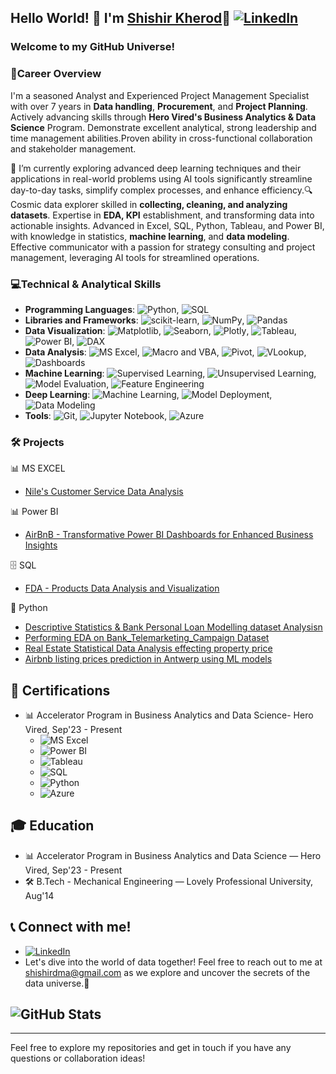 ## Hello World! 👋 I'm [Shishir Kherod](https://github.com/shishir1991)🚀 [![LinkedIn](https://img.shields.io/badge/LinkedIn-Profile-blue)](https://www.linkedin.com/in/shishir1991/)
### Welcome to my GitHub Universe!

### 🚀Career Overview
I'm a seasoned Analyst and Experienced Project Management Specialist with over 7 years in **Data handling**, **Procurement**, and **Project Planning**. Actively advancing skills through **Hero Vired's Business Analytics & Data Science** Program. Demonstrate excellent analytical, strong leadership and time management abilities.Proven ability in cross-functional collaboration and stakeholder management.

🌱 I’m currently exploring advanced deep learning techniques and their applications in real-world problems using AI tools significantly streamline day-to-day tasks, simplify complex processes, and enhance efficiency.🔍 Cosmic data explorer skilled in **collecting, cleaning, and analyzing datasets**. Expertise in **EDA, KPI** establishment, and transforming data into actionable insights. Advanced in Excel, SQL, Python, Tableau, and Power BI, with knowledge in statistics, **machine learning**, and **data modeling**. Effective communicator with a passion for strategy consulting and project management, leveraging AI tools for streamlined operations.

### 💻Technical & Analytical Skills

- **Programming Languages**: ![Python](https://img.shields.io/badge/-Python-blue?style=flat-square&logo=python&logoColor=white), ![SQL](https://img.shields.io/badge/-SQL-blue?style=flat-square&logo=MySQL&logoColor=white)
- **Libraries and Frameworks**: ![scikit-learn](https://img.shields.io/badge/-scikit--learn-yellowgreen?style=flat-square&logo=scikit-learn&logoColor=white), ![NumPy](https://img.shields.io/badge/-NumPy-yellowgreen?style=flat-square&logo=numpy&logoColor=white), ![Pandas](https://img.shields.io/badge/-Pandas-yellowgreen?style=flat-square&logo=pandas&logoColor=white)
- **Data Visualization**: ![Matplotlib](https://img.shields.io/badge/-Matplotlib-orange?style=flat-square&logo=matplotlib&logoColor=white), ![Seaborn](https://img.shields.io/badge/-Seaborn-orange?style=flat-square&logo=seaborn&logoColor=white), ![Plotly](https://img.shields.io/badge/-Plotly-orange?style=flat-square&logo=plotly&logoColor=white), ![Tableau](https://img.shields.io/badge/-Tableau-orange?style=flat-square&logo=tableau&logoColor=white), ![Power BI](https://img.shields.io/badge/-Power%20BI-orange?style=flat-square&logo=power-bi&logoColor=white), ![DAX](https://img.shields.io/badge/-DAX-orange?style=flat-square&logo=microsoft-excel&logoColor=white)
- **Data Analysis**: ![MS Excel](https://img.shields.io/badge/-%20MS%20Excel-blue?style=flat-square&logo=microsoft-excel&logoColor=white), ![Macro and VBA](https://img.shields.io/badge/-Macro%20and%20VBA-blue?style=flat-square&logo=microsoft-excel&logoColor=white), ![Pivot](https://img.shields.io/badge/-Pivot-blue?style=flat-square&logo=microsoft-excel&logoColor=white), ![VLookup](https://img.shields.io/badge/-VLookup-yellow?style=flat-square&logo=microsoft-excel&logoColor=white), ![Dashboards](https://img.shields.io/badge/-Dashboards-yellow?style=flat-square&logo=microsoft-excel&logoColor=white)
- **Machine Learning**: ![Supervised Learning](https://img.shields.io/badge/-Supervised%20Learning-yellow?style=flat-square), ![Unsupervised Learning](https://img.shields.io/badge/-Unsupervised%20Learning-yellow?style=flat-square), ![Model Evaluation](https://img.shields.io/badge/-Model%20Evaluation-yellow?style=flat-square), ![Feature Engineering](https://img.shields.io/badge/-Feature%20Engineering-yellow?style=flat-square)
- **Deep Learning**: ![Machine Learning](https://img.shields.io/badge/-Machine%20Learning-red?style=flat-square), ![Model Deployment](https://img.shields.io/badge/-Model%20Deployment-red?style=flat-square), ![Data Modeling](https://img.shields.io/badge/-Data%20Modeling-red?style=flat-square)
- **Tools**: ![Git](https://img.shields.io/badge/-Git-grey?style=flat-square&logo=git&logoColor=white), ![Jupyter Notebook](https://img.shields.io/badge/-Jupyter%20Notebook-grey?style=flat-square&logo=jupyter&logoColor=white), ![Azure](https://img.shields.io/badge/-Azure-grey?style=flat-square&logo=microsoft-azure&logoColor=white)

### 🛠️ Projects

📊 MS EXCEL
- [Nile's Customer Service Data Analysis](https://github.com/shishir1991/MS-Excel/tree/main/Nile-Customer%20Service%20Data%20Analysis)

📊 Power BI
- [AirBnB - Transformative Power BI Dashboards for Enhanced Business Insights](https://github.com/shishir1991/AirBnB-Analysis-of-Data-Using-Power-BI)

🗄️ SQL
- [FDA - Products Data Analysis and Visualization](https://github.com/shishir1991/FDA-Data-Analysis-and-Visualization)

🐍 Python
- [Descriptive Statistics & Bank Personal Loan Modelling dataset Analysisn](https://github.com/shishir1991/Descriptive-Statistics-PythonPackage)
- [Performing EDA on Bank_Telemarketing_Campaign Dataset](https://github.com/shishir1991/Bank_Telemarketing_Campaign-EDA)
- [Real Estate Statistical Data Analysis effecting property price](https://github.com/shishir1991/Real_Estate_Price_Analysis-Statistics-for-Decision-Making)
- [Airbnb listing prices prediction in Antwerp using ML models](https://github.com/shishir1991/AirBnb_Capstone_Project/tree/main)

## 📜 Certifications
- 📊 Accelerator Program in Business Analytics and Data Science- Hero Vired,	Sep'23 - Present
  - ![MS Excel](https://img.shields.io/badge/-%20MS%20Excel-blue?style=flat-square&logo=microsoft-excel&logoColor=white)
  - ![Power BI](https://img.shields.io/badge/-Power%20BI-orange?style=flat-square&logo=power-bi&logoColor=white)
  - ![Tableau](https://img.shields.io/badge/-Tableau-orange?style=flat-square&logo=tableau&logoColor=white)
  - ![SQL](https://img.shields.io/badge/-SQL-blue?style=flat-square&logo=MySQL&logoColor=white)
  - ![Python](https://img.shields.io/badge/-Python-blue?style=flat-square&logo=python&logoColor=white)
  - ![Azure](https://img.shields.io/badge/-Azure-grey?style=flat-square&logo=microsoft-azure&logoColor=white)

## 🎓 Education
- 📊 Accelerator Program in Business Analytics and Data Science — Hero Vired, Sep'23 - Present
- 🛠️ B.Tech - Mechanical Engineering — Lovely Professional University, Aug'14

## 📞 Connect with me!
- [![LinkedIn](https://img.shields.io/badge/LinkedIn-Profile-blue)](https://www.linkedin.com/in/shishir1991/)
- Let's dive into the world of data together! Feel free to reach out to me at [shishirdma@gmail.com](mailto:shishirdma@gmail.com) as we explore and uncover the secrets of the data universe.🌟

## ![GitHub Stats](https://github-readme-stats.vercel.app/api?username=shishir1991&show_icons=true&theme=radical)

---

Feel free to explore my repositories and get in touch if you have any questions or collaboration ideas!
























